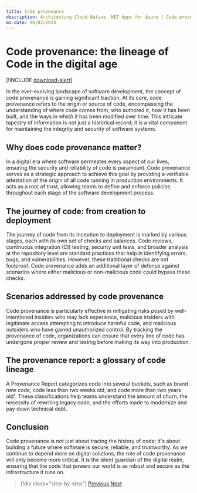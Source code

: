```yaml
---
title: Code provenance
description: Architecting Cloud Native .NET Apps for Azure | Code provenance
ms.date: 06/03/2024
---
```


# Code provenance: the lineage of Code in the digital age

[!INCLUDE [download-alert](includes/download-alert.md)]

In the ever-evolving landscape of software development, the concept of code provenance is gaining significant traction. At its core, code provenance refers to the origin or source of code, encompassing the understanding of where code comes from, who authored it, how it has been built, and the ways in which it has been modified over time. This intricate tapestry of information is not just a historical record; it is a vital component for maintaining the integrity and security of software systems.

## Why does code provenance matter?

In a digital era where software permeates every aspect of our lives, ensuring the security and reliability of code is paramount. Code provenance serves as a strategic approach to achieve this goal by providing a verifiable attestation of the origin of all code running in production environments. It acts as a root of trust, allowing teams to define and enforce policies throughout each stage of the software development process.

## The journey of code: from creation to deployment

The journey of code from its inception to deployment is marked by various stages, each with its own set of checks and balances. Code reviews, continuous integration (CI) testing, security unit tests, and broader analysis at the repository level are standard practices that help in identifying errors, bugs, and vulnerabilities. However, these traditional checks are not foolproof. Code provenance adds an additional layer of defense against scenarios where either malicious or non-malicious code could bypass these checks.

## Scenarios addressed by code provenance

Code provenance is particularly effective in mitigating risks posed by well-intentioned insiders who may lack experience, malicious insiders with legitimate access attempting to introduce harmful code, and malicious outsiders who have gained unauthorized control. By tracking the provenance of code, organizations can ensure that every line of code has undergone proper review and testing before making its way into production.

## The provenance report: a glossary of code lineage

A Provenance Report categorizes code into several buckets, such as brand new code, code less than two weeks old, and code more than two years old¹. These classifications help teams understand the amount of churn, the necessity of rewriting legacy code, and the efforts made to modernize and pay down technical debt.

## Conclusion

Code provenance is not just about tracing the history of code; it's about building a future where software is secure, reliable, and trustworthy. As we continue to depend more on digital solutions, the role of code provenance will only become more critical. It is the silent guardian of the digital realm, ensuring that the code that powers our world is as robust and secure as the infrastructure it runs on.

>[!div class="step-by-step"]
>[Previous](code-security.md)
>[Next](azure-security.md)